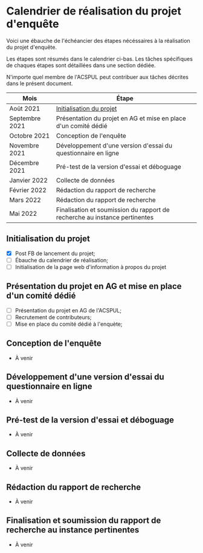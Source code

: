 # Calendrier de réalisation du projet d'enquête

Voici une ébauche de l'échéancier des étapes nécéssaires à la réalisation du projet d'enquête. 

Les étapes sont résumés dans le calendrier ci-bas. Les tâches spécifiques de chaques étapes sont détaillées dans une section dédiée.

N'importe quel membre de l'ACSPUL peut contribuer aux tâches décrites dans le présent document.

| Mois | Étape |
|---------|-------|
|Août 2021| [Initialisation du projet](https://github.com/etienneg418/EnqueteACSPUL-SatisBienEtre#initialisation-du-projet) |
|Septembre 2021| Présentation du projet en AG et mise en place d'un comité dédié |
|Octobre 2021| Conception de l'enquête |
|Novembre 2021| Développement d'une version d'essai du questionnaire en ligne |
|Décembre 2021| Pré-test de la version d'essai et déboguage |
|Janvier 2022| Collecte de données |
|Février 2022| Rédaction du rapport de recherche |
|Mars 2022| Rédaction du rapport de recherche |
|Mai 2022| Finalisation et soumission du rapport de recherche au instance pertinentes |

## Initialisation du projet 

- [x] Post FB de lancement du projet; 
- [ ] Ébauche du calendrier de réalisation;
- [ ] Initialisation de la page web d'information à propos du projet

## Présentation du projet en AG et mise en place d'un comité dédié

- [ ] Présentation du projet en AG de l'ACSPUL;
- [ ] Recrutement de contributeurs;
- [ ] Mise en place du comité dédié à l'enquète;

## Conception de l'enquête

- À venir

## Développement d'une version d'essai du questionnaire en ligne 

- À venir

## Pré-test de la version d'essai et déboguage

- À venir

## Collecte de données

- À venir

## Rédaction du rapport de recherche

- À venir

## Finalisation et soumission du rapport de recherche au instance pertinentes

- À venir
